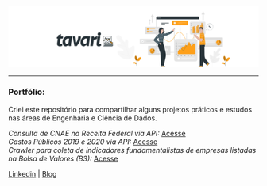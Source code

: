 ![img](https://github.com/arthurtavari/arthurtavari/blob/master/img/layout.jpg)
_________________
### Portfólio:
Criei este repositório para compartilhar alguns projetos práticos e estudos nas áreas de Engenharia e Ciência de Dados.  

*Consulta de CNAE na Receita Federal via API:* [Acesse](https://github.com/arthurtavari/api_receitaws)
  <br>
*Gastos Públicos 2019 e 2020 via API:* [Acesse](https://github.com/arthurtavari/gastos_publicos)
  <br>
*Crawler para coleta de indicadores fundamentalistas de empresas listadas na Bolsa de Valores (B3):* [Acesse](https://github.com/arthurtavari/ETL_crawler_fundamentalistas_B3)  

[Linkedin](https://www.linkedin.com/in/arthurtavari/) | [Blog](https://www.tavari.com.br)
